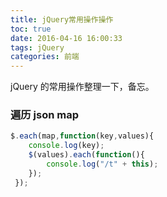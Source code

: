 ```yaml
---
title: jQuery常用操作操作
toc: true
date: 2016-04-16 16:00:33
tags: jQuery
categories: 前端
---
```


jQuery 的常用操作整理一下，备忘。

### 遍历 json map
```js
$.each(map,function(key,values){     
    console.log(key);     
    $(values).each(function(){     
        console.log("/t" + this);     
    });     
 });
```
